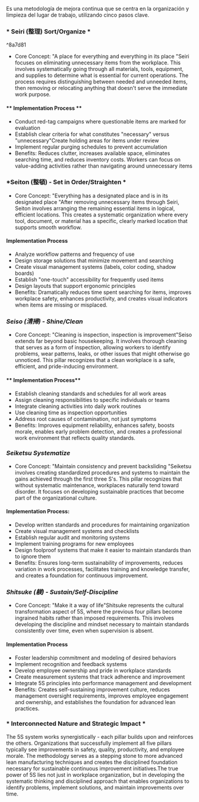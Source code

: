 
Es una metodología de mejora continua que se centra en la organización y limpieza del lugar de trabajo, utilizando cinco pasos clave.

 ### * Seiri (整理) Sort/Organize *

^8a7d81

 - Core Concept: "A place for everything and everything in its place "Seiri focuses on eliminating unnecessary items from the workplace. This involves systematically going through all materials, tools, equipment, and supplies to determine what is essential for current operations. The process requires distinguishing between needed and unneeded items, then removing or relocating anything that doesn't serve the immediate work purpose.

#### ** Implementation Process **
- Conduct red-tag campaigns where questionable items are marked for evaluation
- Establish clear criteria for what constitutes "necessary" versus "unnecessary"Create holding areas for items under review 
- Implement regular purging schedules to prevent accumulation
- Benefits: Reduces clutter, increases available space, eliminates searching time, and reduces inventory costs. Workers can focus on value-adding activities rather than navigating around unnecessary items


### *Seiton (整頓) - Set in Order/Straighten *
- Core Concept: "Everything has a designated place and is in its designated place "After removing unnecessary items through Seiri, Seiton involves arranging the remaining essential items in logical, efficient locations. This creates a systematic organization where every tool, document, or material has a specific, clearly marked location that supports smooth workflow.
#### **Implementation Process**
- Analyze workflow patterns and frequency of use 
- Design storage solutions that minimize movement and searching
- Create visual management systems (labels, color coding, shadow boards)
- Establish "one-touch" accessibility for frequently used items
- Design layouts that support ergonomic principles
- Benefits: Dramatically reduces time spent searching for items, improves workplace safety, enhances productivity, and creates visual indicators when items are missing or misplaced.

### *Seiso (清掃) - Shine/Clean*
- Core Concept: "Cleaning is inspection, inspection is improvement"Seiso extends far beyond basic housekeeping. It involves thorough cleaning that serves as a form of inspection, allowing workers to identify problems, wear patterns, leaks, or other issues that might otherwise go unnoticed. This pillar recognizes that a clean workplace is a safe, efficient, and pride-inducing environment.

#### ** Implementation Process** 
- Establish cleaning standards and schedules for all work areas 
- Assign cleaning responsibilities to specific individuals or teams
- Integrate cleaning activities into daily work routines
- Use cleaning time as inspection opportunities
- Address root causes of contamination, not just symptoms
- Benefits: Improves equipment reliability, enhances safety, boosts morale, enables early problem detection, and creates a professional work environment that reflects quality standards.

### *Seiketsu Systematize*
- Core Concept: "Maintain consistency and prevent backsliding "Seiketsu involves creating standardized procedures and systems to maintain the gains achieved through the first three S's. This pillar recognizes that without systematic maintenance, workplaces naturally tend toward disorder. It focuses on developing sustainable practices that become part of the organizational culture.
#### **Implementation Process:**
- Develop written standards and procedures for maintaining organization
- Create visual management systems and checklists
- Establish regular audit and monitoring systems
- Implement training programs for new employees
- Design foolproof systems that make it easier to maintain standards than to ignore them
- Benefits: Ensures long-term sustainability of improvements, reduces variation in work processes, facilitates training and knowledge transfer, and creates a foundation for continuous improvement.

### *Shitsuke (躾) - Sustain/Self-Discipline*
- Core Concept: "Make it a way of life"Shitsuke represents the cultural transformation aspect of 5S, where the previous four pillars become ingrained habits rather than imposed requirements. This involves developing the discipline and mindset necessary to maintain standards consistently over time, even when supervision is absent.

#### **Implementation Process**
- Foster leadership commitment and modeling of desired behaviors
- Implement recognition and feedback systems
- Develop employee ownership and pride in workplace standards
- Create measurement systems that track adherence and improvement
- Integrate 5S principles into performance management and development
- Benefits: Creates self-sustaining improvement culture, reduces management oversight requirements, improves employee engagement and ownership, and establishes the foundation for advanced lean practices.

### * **Interconnected Nature and Strategic Impact** *
The 5S system works synergistically - each pillar builds upon and reinforces the others. Organizations that successfully implement all five pillars typically see improvements in safety, quality, productivity, and employee morale. The methodology serves as a stepping stone to more advanced lean manufacturing techniques and creates the disciplined foundation necessary for sustainable continuous improvement initiatives.The true power of 5S lies not just in workplace organization, but in developing the systematic thinking and disciplined approach that enables organizations to identify problems, implement solutions, and maintain improvements over time.